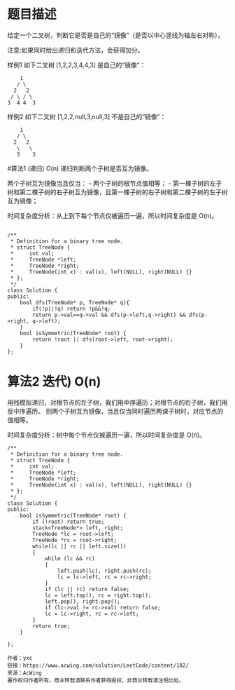 
# 题目描述
给定一个二叉树，判断它是否是自己的“镜像”（是否以中心竖线为轴左右对称）。

注意:如果同时给出递归和迭代方法，会获得加分。

样例1
如下二叉树 [1,2,2,3,4,4,3] 是自己的“镜像”：
```
    1
   / \
  2   2
 / \ / \
3  4 4  3
```

样例2
如下二叉树 [1,2,2,null,3,null,3] 不是自己的“镜像”：
```
    1
   / \
  2   2
   \   \
   3    3
```

#算法1 (递归) O(n)
递归判断两个子树是否互为镜像。

两个子树互为镜像当且仅当：
	- 两个子树的根节点值相等；
	- 第一棵子树的左子树和第二棵子树的右子树互为镜像，且第一棵子树的右子树和第二棵子树的左子树互为镜像；

时间复杂度分析：从上到下每个节点仅被遍历一遍，所以时间复杂度是 O(n)。






```

/**
 * Definition for a binary tree node.
 * struct TreeNode {
 *     int val;
 *     TreeNode *left;
 *     TreeNode *right;
 *     TreeNode(int x) : val(x), left(NULL), right(NULL) {}
 * };
 */
class Solution {
public:
    bool dfs(TreeNode* p, TreeNode* q){
        if(!p||!q) return !p&&!q;
        return p->val==q->val && dfs(p->left,q->right) && dfs(p->right, q->left);
    }
    bool isSymmetric(TreeNode* root) {
        return !root || dfs(root->left, root->right);
    }
};

```

# 算法2 迭代) O(n)

用栈模拟递归，对根节点的左子树，我们用中序遍历；对根节点的右子树，我们用反中序遍历。
则两个子树互为镜像，当且仅当同时遍历两课子树时，对应节点的值相等。

时间复杂度分析：树中每个节点仅被遍历一遍，所以时间复杂度是 O(n)。

```
/**
 * Definition for a binary tree node.
 * struct TreeNode {
 *     int val;
 *     TreeNode *left;
 *     TreeNode *right;
 *     TreeNode(int x) : val(x), left(NULL), right(NULL) {}
 * };
 */
class Solution {
public:
    bool isSymmetric(TreeNode* root) {
        if (!root) return true;
        stack<TreeNode*> left, right;
        TreeNode *lc = root->left;
        TreeNode *rc = root->right;
        while(lc || rc || left.size())
        {
            while (lc && rc)
            {
                left.push(lc), right.push(rc);
                lc = lc->left, rc = rc->right;
            }
            if (lc || rc) return false;
            lc = left.top(), rc = right.top();
            left.pop(), right.pop();
            if (lc->val != rc->val) return false;
            lc = lc->right, rc = rc->left;
        }
        return true;
    }

};

作者：yxc
链接：https://www.acwing.com/solution/LeetCode/content/182/
来源：AcWing
著作权归作者所有。商业转载请联系作者获得授权，非商业转载请注明出处。

```